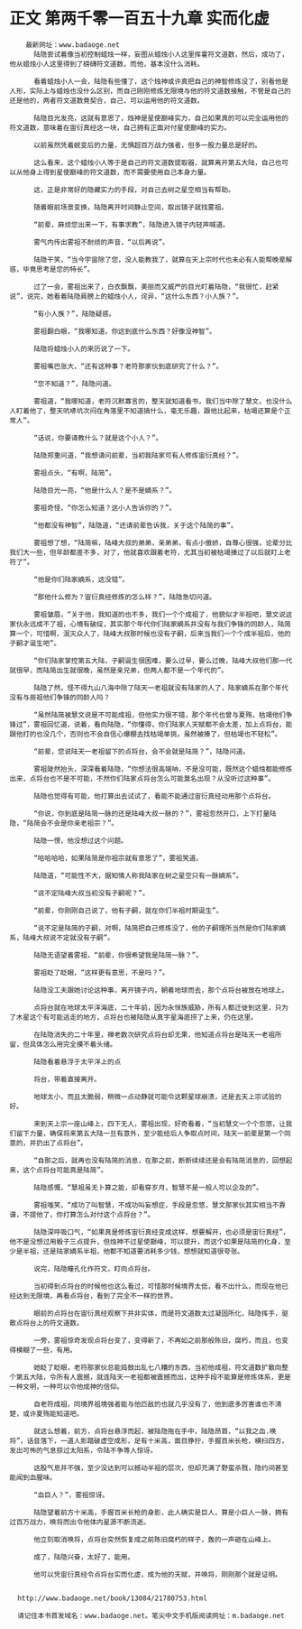 # 正文 第两千零一百五十九章 实而化虚
        最新网址：www.badaoge.net
          陆隐尝试着像当初控制蜡烛一样，妄图从蜡烛小人这里挥霍符文道数，然后，成功了，他从蜡烛小人这里得到了磅礴符文道数，而他，基本没什么消耗。
      
          看着蜡烛小人一会，陆隐有些懂了，这个烛神或许真把自己的神智修炼没了，别看他是人形，实际上与蜡烛也没什么区别，而自己刚刚修炼无限境与他的符文道数接触，不管是自己的还是他的，两者符文道数竟契合，自己，可以运用他的符文道数。
      
          陆隐目光发亮，这就有意思了，烛神是星使巅峰实力，自己如果真的可以完全运用他的符文道数，意味着在宙衍真经这一块，自己拥有正面对付星使巅峰的实力。
      
          以前虽然凭着蜕变后的力量，无惧超百万战力强者，但多一股力量总是好的。
      
          这么看来，这个蜡烛小人等于是自己的符文道数提取器，就算离开第五大陆，自己也可以从他身上得到星使巅峰的符文道数，而不需要使用自己本身力量。
      
          这，正是非常好的隐藏实力的手段，对自己去树之星空相当有帮助。
      
          随着眼前场景变换，陆隐离开时间静止空间，取出镜子就找雾祖。
      
          “前辈，麻烦您出来一下，有事求教”，陆隐进入镜子内轻声喊道。
      
          雾气内传出雾祖不耐烦的声音，“以后再说”。
      
          陆隐干笑，“当今宇宙除了您，没人能教我了，就算在天上宗时代也未必有人能帮晚辈解惑，毕竟思考是您的特长”。
      
          过了一会，雾祖出来了，白衣飘飘，美丽而又威严的目光盯着陆隐，“我很忙，赶紧说”，说完，她看着陆隐肩膀上的蜡烛小人，诧异，“这什么东西？小人族？”。
      
          “有小人族？”，陆隐疑惑。
      
          雾祖翻白眼，“我哪知道，你这到底什么东西？好像没神智”。
      
          陆隐将蜡烛小人的来历说了一下。
      
          雾祖嘴巴张大，“还有这种事？老符那家伙到底研究了什么？”。
      
          “您不知道？”，陆隐问道。
      
          雾祖道，“我哪知道，老符沉默寡言的，整天就知道看书，我们当中除了慧文，也没什么人盯着他了，整天吭哧坑次闷在角落里不知道搞什么，毫无乐趣，跟他比起来，枯竭还算是个正常人”。
      
          “话说，你要请教什么？就是这个小人？”。
      
          陆隐郑重问道，“我想请问前辈，当初我陆家可有人修炼宙衍真经？”。
      
          雾祖点头，“有啊，陆简”。
      
          陆隐目光一亮，“他是什么人？是不是嫡系？”。
      
          雾祖奇怪，“你怎么知道？这小人告诉你的？”。
      
          “他都没有神智”，陆隐道，“还请前辈告诉我，关于这个陆简的事”。
      
          雾祖想了想，“陆简嘛，陆峰大叔的弟弟，亲弟弟，有点小傲娇，自尊心很强，论辈分比我们大一些，但年龄都差不多，对了，他就喜欢跟着老符，尤其当初被枯竭揍过了以后就盯上老符了”。
      
          “他是你们陆家嫡系，这没错”。
      
          “那他什么修为？宙衍真经修炼的怎么样？”，陆隐急切问道。
      
          雾祖皱眉，“关于他，我知道的也不多，我们一个个成祖了，他貌似才半祖吧，慧文说这家伙永远成不了祖，心境有破绽，其实那个年代你们陆家嫡系并没有与我们争锋的同龄人，陆简算一个，可惜啊，泯灭众人了，陆峰大叔那时候也没有子嗣，后来当我们一个个成半祖后，他的子嗣才诞生吧”。
      
          “你们陆家掌控第五大陆，子嗣诞生很困难，要么过早，要么过晚，陆峰大叔他们那一代就很早，而陆简出生就很晚，虽然是亲兄弟，但两人都不是一个年代的”。
      
          陆隐了然，怪不得九山八海中除了陆天一老祖就没有陆家的人了，陆家嫡系在那个年代没有与辰祖他们争锋的同龄人吗？
      
          “虽然陆简被慧文说是不可能成祖，但他实力很不错，那个年代也曾与夏殇，枯竭他们争锋过”，雾祖回忆道，说着，看向陆隐，“你懂得，你们陆家人天赋都不会太差，加上点将台，能跟他打的也没几个，否则也不会自信心爆棚去找枯竭单挑，虽然被揍了，但枯竭也不轻松”。
      
          “前辈，您说陆天一老祖留下的点将台，会不会就是陆简？”，陆隐问道。
      
          雾祖陡然抬头，深深看着陆隐，“你想法很高端呐，不是没可能，既然这个蜡烛都能修炼出来，点将台也不是不可能，不然你们陆家点将台怎么可能莫名出现？从没听过这种事”。
      
          陆隐也觉得有可能，他打算出去试试了，看能不能通过宙衍真经动用那个点将台。
      
          “你说，你到底是陆简一脉的还是陆峰大叔一脉的？”，雾祖忽然开口，上下打量陆隐，“陆简会不会是你亲老祖宗？”。
      
          陆隐一愣，他没想过这个问题。
      
          “哈哈哈哈，如果陆简是你祖宗就有意思了”，雾祖笑道。
      
          陆隐道，“可能性不大，据知情人称我陆家在树之星空只有一脉嫡系”。
      
          “说不定陆峰大叔当初没有子嗣呢？”。
      
          “前辈，你刚刚自己说了，他有子嗣，就在你们半祖时期诞生”。
      
          “说不定是陆简的子嗣，对啊，陆简把自己修炼没了，他的子嗣理所当然是你们陆家嫡系，陆峰大叔说不定就没有子嗣”。
      
          陆隐无语望着雾祖，“前辈，你很希望我是陆简一脉？”。
      
          雾祖眨了眨眼，“这样更有意思，不是吗？”。
      
          陆隐没工夫跟她讨论这种事，离开镜子内，朝着地球而去，那个点将台被放在地球上。
      
          点将台就在地球太平洋海底，二十年前，因为永恒族威胁，所有人都迁徙到这里，只为了木星这个有可能逃走的地方，点将台也被陆隐从真宇星海底捞了上来，仍在这里。
      
          在陆隐消失的二十年里，禅老数次研究点将台却无果，他知道点将台是陆天一老祖所留，但具体怎么用完全摸不着头绪。
      
          陆隐看着悬浮于太平洋上的点
      
          将台，带着直接离开。
      
          地球太小，而且太脆弱，稍微一点动静就可能令这颗星球崩溃，还是去天上宗试验的好。
      
          来到天上宗一座山峰上，四下无人，雾祖出现，好奇看着，“当初慧文一个个忽悠，让我们留下力量，确保将来第五大陆一旦有意外，至少能给后人争取点时间，陆天一前辈是第一个同意的，并扔出了点将台”。
      
          “自那之后，就再也没有陆简的消息，在那之前，断断续续还是会有陆简消息的，回想起来，这个点将台可能真是陆简”。
      
          陆隐感慨，“慧祖虽无卜算之能，却看穿岁月，智慧不是一般人可以企及的”。
      
          雾祖嗤笑，“成功了叫智慧，不成功叫妄想症，手段是忽悠，慧文那家伙其实相当不靠谱，不提他了，你打算怎么对付这个点将台？”。
      
          陆隐深呼吸口气，“如果真是修炼宙衍真经变成这样，想要解开，也必须是宙衍真经”，他不是没想过用骰子三点提升，但烛神不过星使巅峰，可以提升，而这个如果是陆简的化身，至少是半祖，还是陆家嫡系半祖，他都不知道要消耗多少钱，想想就知道很夸张。
      
          说完，陆隐瞳孔化作符文，盯向点将台。
      
          当初得到点将台的时候他也这么看过，可惜那时候境界太低，看不出什么，而现在他已经达到无限境，再看点将台，看到了完全不一样的世界。
      
          眼前的点将台在宙衍真经观察下并非实体，而是符文道数太过凝固所化，陆隐挥手，驱散点将台上的符文道数。
      
          一旁，雾祖惊奇发现点将台变了，变得新了，不再如之前那般陈旧，腐朽，而且，也变得模糊了一些，有用。
      
          她眨了眨眼，老符那家伙总能捣鼓出乱七八糟的东西，当初他成祖，符文道数扩散向整个第五大陆，令所有人震撼，就连陆天一老祖都被震撼而出，这种手段不能算是修炼体系，更是一种文明，一种可以令他成神的信仰。
      
          自老符成祖，同境界祖境强者能与他匹敌的也就几乎没有了，他到底多厉害谁也不清楚，或许夏殇能知道吧。
      
          就这么想着，前方，点将台悬浮而起，被陆隐拖在手中，陆隐昂首，“以我之血.唤将”，话音落下，一道人影踏破虚空成形，足有十米高，面目狰狞，手握百米长枪，横扫四方，发出可怖的气息掠过太阳系，令陆不争等人惊讶。
      
          这股气息并不强，至少没达到可以撼动半祖的层次，但却充满了野蛮杀戮，隐约间甚至能闻到血腥味。
      
          “血巨人？”，雾祖惊讶。
      
          陆隐望着前方十米高，手握百米长枪的身影，此人确实是巨人，算是小巨人一脉，拥有过百万战力，唤将而出令他体内星源不断流逝。
      
          他立刻取消唤将，点将台突然恢复成之前陈旧腐朽的样子，轰的一声砸在山峰上。
      
          成了，陆隐兴奋，太好了，能用。
      
          他可以凭宙衍真经令点将台实而化虚，成为他的天赋，并唤将，刚刚那个就是证明。
      
      
      http://www.badaoge.net/book/13084/21780753.html
      
      请记住本书首发域名：www.badaoge.net。笔尖中文手机版阅读网址：m.badaoge.net